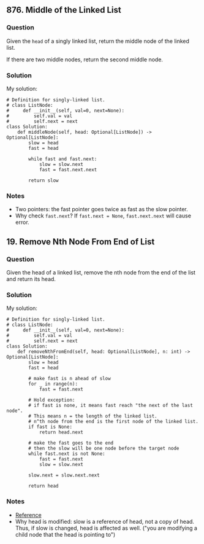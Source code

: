 ## 876. Middle of the Linked List
### Question
Given the `head` of a singly linked list, return the middle node of the linked list.

If there are two middle nodes, return the second middle node.
### Solution
My solution:
``` 
# Definition for singly-linked list.
# class ListNode:
#     def __init__(self, val=0, next=None):
#         self.val = val
#         self.next = next
class Solution:
    def middleNode(self, head: Optional[ListNode]) -> Optional[ListNode]:
        slow = head
        fast = head

        while fast and fast.next:
            slow = slow.next
            fast = fast.next.next

        return slow
```
### Notes
- Two pointers: the fast pointer goes twice as fast as the slow pointer.
- Why check `fast.next`? If `fast.next = None`, `fast.next.next` will cause error.


## 19. Remove Nth Node From End of List
### Question
Given the head of a linked list, remove the nth node from the end of the list and return its head.
### Solution
My solution:
``` 
# Definition for singly-linked list.
# class ListNode:
#     def __init__(self, val=0, next=None):
#         self.val = val
#         self.next = next
class Solution:
    def removeNthFromEnd(self, head: Optional[ListNode], n: int) -> Optional[ListNode]:
        slow = head
        fast = head

        # make fast is n ahead of slow
        for _ in range(n):
            fast = fast.next

        # Hold exception:
        # if fast is none, it means fast reach "the next of the last node". 
        # This means n = the length of the linked list. 
        # n^th node from the end is the first node of the linked list.
        if fast is None:
            return head.next

        # make the fast goes to the end
        # then the slow will be one node before the target node
        while fast.next is not None:
            fast = fast.next
            slow = slow.next

        slow.next = slow.next.next

        return head
```
### Notes
- [Reference](https://github.com/qilinz/Leetcode-Practice/blob/main/Study-Plan/Algorithm/Algorithm-I/Day2-5-two-pointers.md)
- Why head is modified: slow is a reference of head, not a copy of head. Thus, if slow is changed, head is affected as well. ("you are modifying a child node that the head is pointing to")